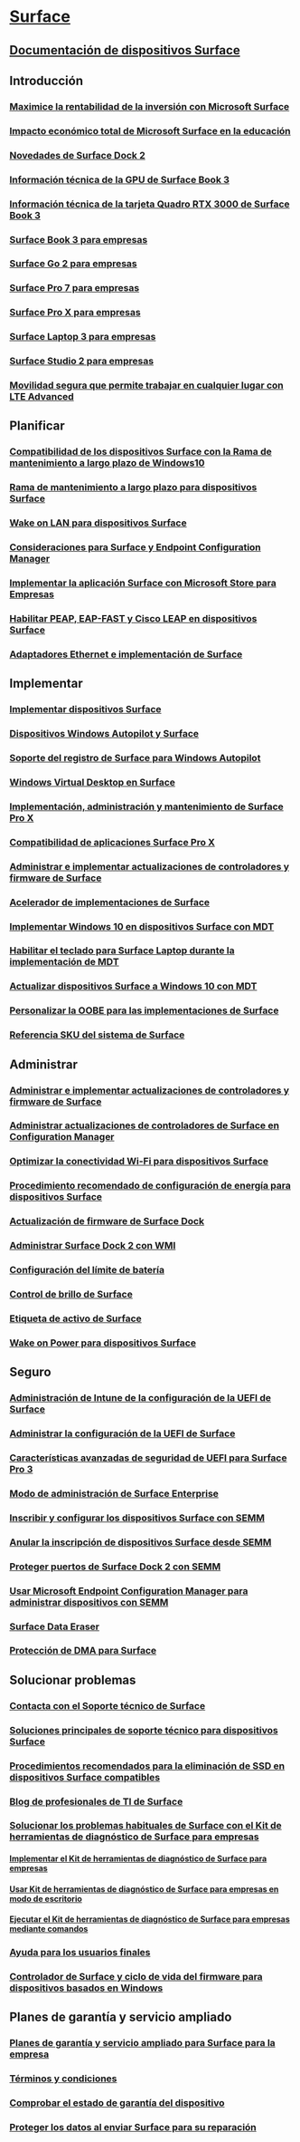 # [Surface](index.yml)

## [Documentación de dispositivos Surface](get-started.yml)

## Introducción

### [Maximice la rentabilidad de la inversión con Microsoft Surface](forrester-tei-study.md)
### [Impacto económico total de Microsoft Surface en la educación](forrester-tei-edu-study.md)
### [Novedades de Surface Dock 2](surface-dock-whats-new.md)
### [Información técnica de la GPU de Surface Book 3](surface-book-GPU-overview.md)
### [Información técnica de la tarjeta Quadro RTX 3000 de Surface Book 3 ](surface-book-quadro.md)
### [Surface Book 3 para empresas](https://www.microsoft.com/surface/business/surface-book-3)
### [Surface Go 2 para empresas](https://www.microsoft.com/surface/business/surface-go-2)
### [Surface Pro 7 para empresas](https://www.microsoft.com/surface/business/surface-pro-7)
### [Surface Pro X para empresas](https://www.microsoft.com/surface/business/surface-pro-x)
### [Surface Laptop 3 para empresas](https://www.microsoft.com/surface/business/surface-laptop-3)
### [Surface Studio 2 para empresas](https://www.microsoft.com/surface/business/surface-studio-2)

### [Movilidad segura que permite trabajar en cualquier lugar con LTE Advanced](https://www.microsoft.com/surface/business/lte-laptops-and-tablets)

## Planificar

### [Compatibilidad de los dispositivos Surface con la Rama de mantenimiento a largo plazo de Windows10](surface-device-compatibility-with-windows-10-ltsc.md)
### [Rama de mantenimiento a largo plazo para dispositivos Surface](ltsb-for-surface.md)
### [Wake on LAN para dispositivos Surface](wake-on-lan-for-surface-devices.md)
### [Consideraciones para Surface y Endpoint Configuration Manager](considerations-for-surface-and-system-center-configuration-manager.md)
### [Implementar la aplicación Surface con Microsoft Store para Empresas](deploy-surface-app-with-windows-store-for-business.md)
### [Habilitar PEAP, EAP-FAST y Cisco LEAP en dispositivos Surface](enable-peap-eap-fast-and-cisco-leap-on-surface-devices.md)
### [Adaptadores Ethernet e implementación de Surface](ethernet-adapters-and-surface-device-deployment.md)

## Implementar

### [Implementar dispositivos Surface](deploy.md)
### [Dispositivos Windows Autopilot y Surface](windows-autopilot-and-surface-devices.md)
### [Soporte del registro de Surface para Windows Autopilot](surface-autopilot-registration-support.md)
### [Windows Virtual Desktop en Surface](windows-virtual-desktop-surface.md)
### [Implementación, administración y mantenimiento de Surface Pro X](surface-pro-arm-app-management.md)
### [Compatibilidad de aplicaciones Surface Pro X](surface-pro-arm-app-performance.md)
### [Administrar e implementar actualizaciones de controladores y firmware de Surface](manage-surface-driver-and-firmware-updates.md)
### [Acelerador de implementaciones de Surface](microsoft-surface-deployment-accelerator.md)
### [Implementar Windows 10 en dispositivos Surface con MDT](deploy-windows-10-to-surface-devices-with-mdt.md)
### [Habilitar el teclado para Surface Laptop durante la implementación de MDT](enable-surface-keyboard-for-windows-pe-deployment.md)
### [Actualizar dispositivos Surface a Windows 10 con MDT](upgrade-surface-devices-to-windows-10-with-mdt.md)
### [Personalizar la OOBE para las implementaciones de Surface](customize-the-oobe-for-surface-deployments.md)
### [Referencia SKU del sistema de Surface](surface-system-sku-reference.md)

## Administrar

### [Administrar e implementar actualizaciones de controladores y firmware de Surface](manage-surface-driver-and-firmware-updates.md)
### [Administrar actualizaciones de controladores de Surface en Configuration Manager](manage-surface-driver-updates-configuration-manager.md)
### [Optimizar la conectividad Wi-Fi para dispositivos Surface](surface-wireless-connect.md)
### [Procedimiento recomendado de configuración de energía para dispositivos Surface](maintain-optimal-power-settings-on-Surface-devices.md)
### [Actualización de firmware de Surface Dock](surface-dock-firmware-update.md)
### [Administrar Surface Dock 2 con WMI](surface-dock2-wmi.md)
### [Configuración del límite de batería](battery-limit.md)
### [Control de brillo de Surface](microsoft-surface-brightness-control.md)
### [Etiqueta de activo de Surface](assettag.md)
### [Wake on Power para dispositivos Surface](wake-on-power-for-surface.md)

## Seguro

### [Administración de Intune de la configuración de la UEFI de Surface](surface-manage-dfci-guide.md)
### [Administrar la configuración de la UEFI de Surface](manage-surface-uefi-settings.md)
### [Características avanzadas de seguridad de UEFI para Surface Pro 3](advanced-uefi-security-features-for-surface-pro-3.md)
### [Modo de administración de Surface Enterprise](surface-enterprise-management-mode.md)
### [Inscribir y configurar los dispositivos Surface con SEMM](enroll-and-configure-surface-devices-with-semm.md)
### [Anular la inscripción de dispositivos Surface desde SEMM](unenroll-surface-devices-from-semm.md)
### [Proteger puertos de Surface Dock 2 con SEMM](secure-surface-dock-ports-semm.md)
### [Usar Microsoft Endpoint Configuration Manager para administrar dispositivos con SEMM](use-system-center-configuration-manager-to-manage-devices-with-semm.md)
### [Surface Data Eraser](microsoft-surface-data-eraser.md)
### [Protección de DMA para Surface](dma-protect.md)

## Solucionar problemas
### [Contacta con el Soporte técnico de Surface](contact-surface-support.md)
### [Soluciones principales de soporte técnico para dispositivos Surface](support-solutions-surface.md)
### [Procedimientos recomendados para la eliminación de SSD en dispositivos Surface compatibles](surface-ssd-removal-guide.md)
### [Blog de profesionales de TI de Surface](https://techcommunity.microsoft.com/t5/surface-it-pro-blog/bg-p/SurfaceITPro)
### [Solucionar los problemas habituales de Surface con el Kit de herramientas de diagnóstico de Surface para empresas](surface-diagnostic-toolkit-for-business-intro.md)
#### [Implementar el Kit de herramientas de diagnóstico de Surface para empresas](surface-diagnostic-toolkit-business.md)
#### [Usar Kit de herramientas de diagnóstico de Surface para empresas en modo de escritorio](surface-diagnostic-toolkit-desktop-mode.md)
#### [Ejecutar el Kit de herramientas de diagnóstico de Surface para empresas mediante comandos](surface-diagnostic-toolkit-command-line.md)
### [Ayuda para los usuarios finales](https://support.microsoft.com/products/surface-devices)
### [Controlador de Surface y ciclo de vida del firmware para dispositivos basados en Windows](surface-driver-firmware-lifecycle-support.md)

## Planes de garantía y servicio ampliado
### [Planes de garantía y servicio ampliado para Surface para la empresa](https://www.microsoft.com/surface/business/warranty-service-offerings-and-support)
### [Términos y condiciones](https://support.microsoft.com/help/4493926/warranties-extended-service-plans-and-terms-conditions-for-your-device)
### [Comprobar el estado de garantía del dispositivo](https://mybusinessservice.surface.com/)
### [Proteger los datos al enviar Surface para su reparación](https://support.microsoft.com/help/4023508/surface-faq-protecting-your-data-service)